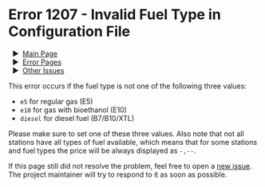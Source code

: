 # Error 1207 - Invalid Fuel Type in Configuration File

&nbsp;&nbsp;▶ &nbsp;[Main Page](../)  
&nbsp;&nbsp;▶ &nbsp;[Error Pages](../errors)  
&nbsp;&nbsp;▶ &nbsp;[Other Issues](https://github.com/smolinde/iot-dashboard/issues)

This error occurs if the fuel type is not one of the following three values:

- `e5` for regular gas (E5)
- `e10` for gas with bioethanol (E10)
- `diesel` for diesel fuel (B7/B10/XTL)

Please make sure to set one of these three values. Also note that not all stations have all types of fuel available, which means that for some stations and fuel types the price will be always displayed as `-,--`.

If this page still did not resolve the problem, feel free to open a [new issue](https://github.com/smolinde/iot-dashboard/issues/new?template=BLANK_ISSUE). The project maintainer will try to respond to it as soon as possible.